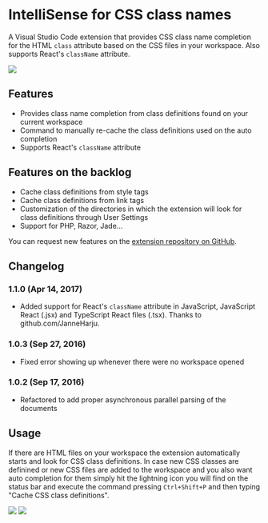 # IntelliSense for CSS class names

A Visual Studio Code extension that provides CSS class name completion for the HTML `class` attribute based on the CSS files in your workspace. Also supports React's `className` attribute.

![](http://i.imgur.com/5crMfTj.gif)

## Features
* Provides class name completion from class definitions found on your current workspace
* Command to manually re-cache the class definitions used on the auto completion
* Supports React's `className` attribute

## Features on the backlog
* Cache class definitions from style tags
* Cache class definitions from link tags
* Customization of the directories in which the extension will look for class definitions through User Settings
* Support for PHP, Razor, Jade...

You can request new features on the [extension repository on GitHub](https://github.com/Zignd/HTML-CSS-Class-Completion/issues).

## Changelog
### 1.1.0 (Apr 14, 2017)
* Added support for React's `className` attribute in JavaScript, JavaScript React (.jsx) and TypeScript React files (.tsx). Thanks to github.com/JanneHarju.

### 1.0.3 (Sep 27, 2016)
* Fixed error showing up whenever there were no workspace opened

### 1.0.2 (Sep 17, 2016)
* Refactored to add proper asynchronous parallel parsing of the documents

## Usage
If there are HTML files on your workspace the extension automatically starts and look for CSS class definitions. In case new CSS classes are definined or new CSS files are added to the workspace and you also want auto completion for them simply hit the lightning icon you will find on the status bar and execute the command pressing `Ctrl+Shift+P` and then typing "Cache CSS class definitions".

![](http://i.imgur.com/O7NjEUW.gif)
![](http://i.imgur.com/uyiXqMb.gif)